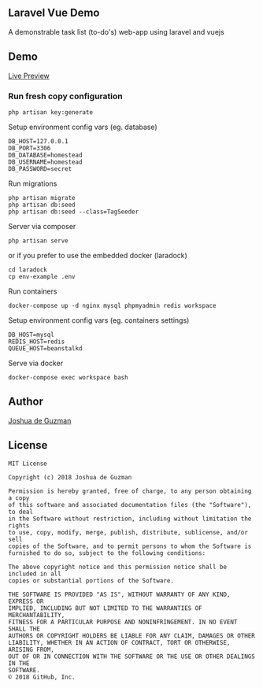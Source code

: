 ## Laravel Vue Demo
A demonstrable task list (to-do's) web-app using laravel and vuejs

## Demo
[Live Preview](http://laravel-vue-demo.herokuapp.com/)

### Run fresh copy configuration
```
php artisan key:generate
```
Setup environment config vars (eg. database)
```
DB_HOST=127.0.0.1
DB_PORT=3306
DB_DATABASE=homestead
DB_USERNAME=homestead
DB_PASSWORD=secret
```

Run migrations
```
php artisan migrate
php artisan db:seed
php artisan db:seed --class=TagSeeder
```
Server via composer
``` 
php artisan serve
```

or if you prefer to use the embedded docker (laradock)
```
cd laradock
cp env-example .env
```

Run containers
```
docker-compose up -d nginx mysql phpmyadmin redis workspace 
```

Setup environment config vars (eg. containers settings)
```
DB_HOST=mysql
REDIS_HOST=redis
QUEUE_HOST=beanstalkd
```

Serve via docker
```
docker-compose exec workspace bash
```

## Author
[Joshua de Guzman](https://bit.ly/jodeio)

## License
```
MIT License

Copyright (c) 2018 Joshua de Guzman

Permission is hereby granted, free of charge, to any person obtaining a copy
of this software and associated documentation files (the "Software"), to deal
in the Software without restriction, including without limitation the rights
to use, copy, modify, merge, publish, distribute, sublicense, and/or sell
copies of the Software, and to permit persons to whom the Software is
furnished to do so, subject to the following conditions:

The above copyright notice and this permission notice shall be included in all
copies or substantial portions of the Software.

THE SOFTWARE IS PROVIDED "AS IS", WITHOUT WARRANTY OF ANY KIND, EXPRESS OR
IMPLIED, INCLUDING BUT NOT LIMITED TO THE WARRANTIES OF MERCHANTABILITY,
FITNESS FOR A PARTICULAR PURPOSE AND NONINFRINGEMENT. IN NO EVENT SHALL THE
AUTHORS OR COPYRIGHT HOLDERS BE LIABLE FOR ANY CLAIM, DAMAGES OR OTHER
LIABILITY, WHETHER IN AN ACTION OF CONTRACT, TORT OR OTHERWISE, ARISING FROM,
OUT OF OR IN CONNECTION WITH THE SOFTWARE OR THE USE OR OTHER DEALINGS IN THE
SOFTWARE.
© 2018 GitHub, Inc.
```





